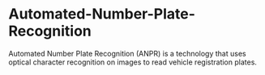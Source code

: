 # Automated-Number-Plate-Recognition
Automated Number Plate Recognition (ANPR) is a technology that uses optical character recognition on images to read vehicle registration plates.
